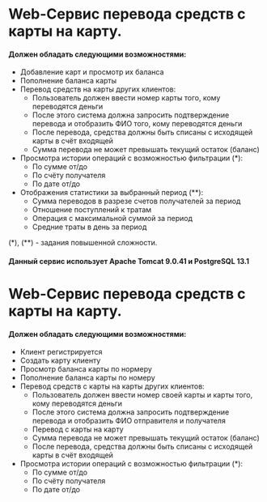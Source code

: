 Web-Сервис перевода средств с карты на карту.
======

#### Должен обладать следующими возможностями:
- Добавление карт и просмотр их баланса
- Пополнение баланса карты
- Перевод средств на карты других клиентов:
    - Пользователь должен ввести номер карты того, кому переводятся деньги
    - После этого система должна запросить подтверждение перевода и отобразить ФИО того, кому переводятся деньги
    - После перевода, средства должны быть списаны с исходящей карты в счёт входящей
    - Сумма перевода не может превышать текущий остаток (баланс)
- Просмотра истории операций с возможностью фильтрации (*):
    - По сумме от/до
    - По счёту получателя
    - По дате от/до
- Отображения статистики за выбранный период (**): 
    - Сумма переводов в разрезе счетов получателей за период
    - Отношение поступлений к тратам
    - Операция с максимальной суммой за период
    - Средние траты в день за период

(\*), (\*\*) - задания повышенной сложности.

#### Данный сервис использует Apache Tomcat 9.0.41 и PostgreSQL 13.1

Web-Сервис перевода средств с карты на карту.
======

#### Должен обладать следующими возможностями:
- Клиент регистрируется
- Создать карту клиенту
- Просмотр баланса карты по нормеру
- Пополнение баланса карты по номеру
- Перевод средств с карты на карты других клиентов:
    - Пользователь должен ввести номер своей карты и карты того, кому переводятся деньги
    - После этого система должна запросить подтверждение перевода и отобразить ФИО отправителя и получателя
    - Перевод с карты на карту
    - Сумма перевода не может превышать текущий остаток (баланс)
    - После перевода, средства должны быть списаны с исходящей карты в счёт входящей
- Просмотра истории операций с возможностью фильтрации (*):
    - По сумме от/до
    - По счёту получателя
    - По дате от/до
